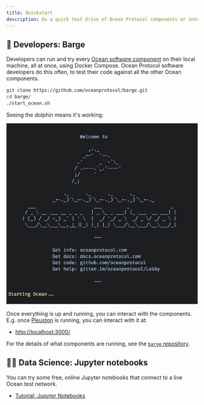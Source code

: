 ```yaml
---
title: Quickstart
description: Do a quick test drive of Ocean Protocol components or interact with the network by using Jupyter notebooks.
---
```


## 🐳 Developers: Barge

Developers can run and try every [Ocean software component](/concepts/components/) on their local machine, all at once, using Docker Compose. Ocean Protocol software developers do this often, to test their code against all the other Ocean components.

```bash
git clone https://github.com/oceanprotocol/barge.git
cd barge/
./start_ocean.sh
```

Seeing the dolphin means it's working:

![Output of start_ocean.sh](images/dolphin.png)

Once everything is up and running, you can interact with the components. E.g. once [Pleuston](/concepts/components/#pleuston) is running, you can interact with it at:

- [http://localhost:3000/](http://localhost:3000/)

For the details of what components are running, see the [`barge` repository](https://github.com/oceanprotocol/barge).

<repo name="barge"></repo>

## 👩‍🔬 Data Science: Jupyter notebooks

You can try some free, online Jupyter notebooks that connect to a live Ocean test network.

- [Tutorial: Jupyter Notebooks](/tutorials/jupyter-notebooks/)
